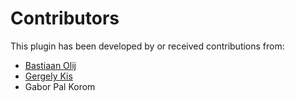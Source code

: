 Contributors
============

This plugin has been developed by or received contributions from:
- [Bastiaan Olij](https://github.com/BastiaanOlij)
- [Gergely Kis](https://github.com/kisg)
- Gabor Pal Korom
